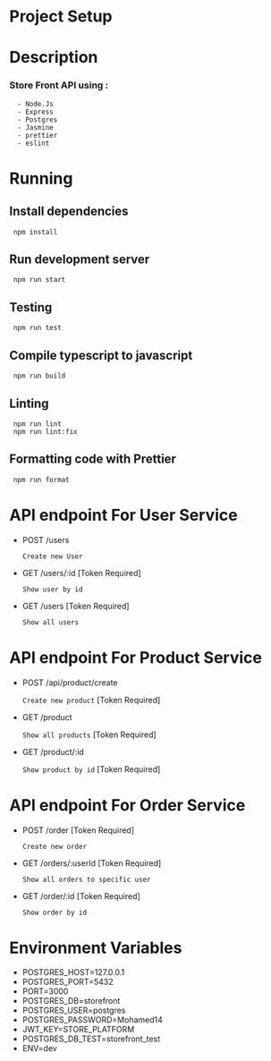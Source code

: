 # Project Setup

# Description

<h3> Store Front API using : </h3>

      - Node.Js
      - Express
      - Postgres
      - Jasmine
      - prettier
      - eslint

# Running

<h2> Install dependencies </h2>

     npm install

<h2> Run development server </h2>

     npm run start

<h2> Testing  </h2>

     npm run test

<h2> Compile typescript to javascript </h2>

     npm run build

<h2> Linting </h2>

     npm run lint
     npm run lint:fix

<h2> Formatting code with Prettier </h2>

     npm run format

# API endpoint For User Service

- POST /users

  `Create new User`

- GET /users/:id [Token Required]

  `Show user by id`

- GET /users [Token Required]

  `Show all users`

# API endpoint For Product Service

- POST /api/product/create

  `Create new product` [Token Required]

- GET /product

  `Show all products` [Token Required]

- GET /product/:id

  `Show product by id` [Token Required]

# API endpoint For Order Service

- POST /order [Token Required]

  `Create new order`

- GET /orders/:userId [Token Required]

  `Show all orders to specific user`

- GET /order/:id [Token Required]

  `Show order by id`

# Environment Variables

- POSTGRES_HOST=127.0.0.1
- POSTGRES_PORT=5432
- PORT=3000
- POSTGRES_DB=storefront
- POSTGRES_USER=postgres
- POSTGRES_PASSWORD=Mohamed14
- JWT_KEY=STORE_PLATFORM
- POSTGRES_DB_TEST=storefront_test
- ENV=dev
